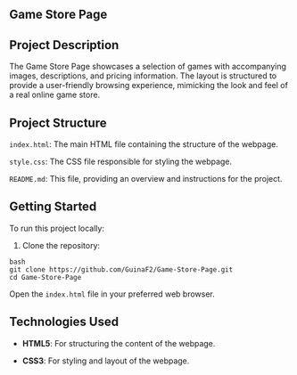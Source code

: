 ## Game Store Page

## Project Description
The Game Store Page showcases a selection of games with accompanying images, descriptions, and pricing information. The layout is structured to provide a user-friendly browsing experience, mimicking the look and feel of a real online game store.​

## Project Structure
`index.html`: The main HTML file containing the structure of the webpage.

`style.css`: The CSS file responsible for styling the webpage.

`README.md`: This file, providing an overview and instructions for the project.​

## Getting Started
To run this project locally:

1. Clone the repository:​
```
bash
git clone https://github.com/GuinaF2/Game-Store-Page.git
cd Game-Store-Page
```

Open the `index.html` file in your preferred web browser.​

## Technologies Used
- **HTML5**: For structuring the content of the webpage.

- **CSS3**: For styling and layout of the webpage.​
